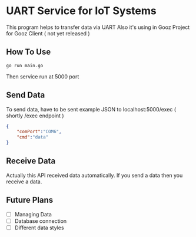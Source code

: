 # UART Service for IoT Systems
This program helps to transfer data via UART
Also it's using in Gooz Project for Gooz Client ( not yet released )
## How To Use
```shell
go run main.go
```
Then service run at 5000 port
## Send Data
To send data, have to be sent example JSON to localhost:5000/exec ( shortly /exec endpoint )
```json
{
    "comPort":"COM6",
    "cmd":"data"
}
```
## Receive Data
Actually this API received data automatically. If you send a data then you receive a data.
## Future Plans
- [ ] Managing Data
- [ ] Database connection
- [ ] Different data styles
